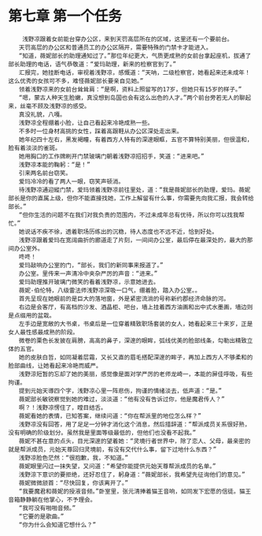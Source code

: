 # 第七章 第一个任务
        浅野凉跟着女前能台穿办公区，来到天罚高层所在的区域，这里还有一个要前台。
       天罚高层的办公区和普通员工的办公区隔开，需要特殊的门禁卡才能进入。
       “知道，薇妮部长的助理通知过了。”那位年纪更大，气质更成熟的女前台拿起座机，拔通了部长助理的电话，语气恭敬道：“爱玛助理，新来的检察官到了。”
       汇报完，她挂断电话，审视着浅野凉，感慨道：“天呐，二级检察官，她看起来还未成年！这么优秀的女孩可不多，难怪薇妮部长要亲自见她。”
       领着浅野凉来的女前台耸耸肩：“是啊，资料上照留写的17岁，但她只有15岁的样子。”
       “嗯，蒙古人种天生脸嫩，真没想到岛国也会有这么出色的人才。”两个前台旁若无人的聊起来，丝毫不顾及浅野凉的感受。
       真没礼貌，八嘎。
       浅野凉全程绷着小脸，让自己看起来冷艳成熟一些。
       不多时一位身材高挑的女性，踩着高跟鞋从办公区深处走出来。
       她年纪四十左右，黑发褐瞳，有着西方人特有的深邃眼眶，五官不算特别美丽，但很温和，脸有着淡淡的雀斑。
       她用胸口的工作牌刷开门禁玻璃门朝着浅野凉招招手，笑道：“进来吧。”
       浅野凉本能的鞠躬：“是！”
       引来两名前台窃笑。
       爱玛冷冷的看了两人一眼，窃笑声顿消。
       待浅野凉通迎縱门禁，爱玛领着浅野凉前往里处，道：“我是薇妮部长的助理，爱玛。薇妮部长是你的直属上级，但你不能直接找她，工作上解留有什么事，你需要先向我汇报，我会转给部长。”
       “但你生活的问题不在我们对我负责的范围内，不过未成年总有优待，所以你可以找我帮忙。”
       她说话不疾不徐，透着职场历练出的沉稳，待人态度也不远不近，恰到好处。
       浅野凉跟着爱玛在宽阔曲折的廊道走了片刻，一间间办公室，最后停在最深处的，最大的那间办公室外。
       咚咚！
       爱玛敲响办公室的门，“部长，我们的新同事来报道了。”
       办公室。里传来一声清冷中夹杂严厉的声音：“进来。”
       爱玛助理推开玻璃门微笑的看着浅野凉，示意她进去。
       薇妮-伯伦特，八级雷法师浅野凉深吸一口气，绷着脸，踏入办公室。。
       首先呈现在她眼前的是巨大的落地窗，外是紧密流淌的号称新约郡经济命脉的河。
       右边是会客厅，有高档的沙发、酒晶柜、吧台，墙上挂着西方油画和出中式水墨画，墙边则是点缀用的盆栽。
       左手边是宽敞的大书桌，书桌后是一位穿着精致职场套装的女人，她看起来三十来岁，正是女人最性感最成熟的阶段。
       微卷的栗色长发披在肩膀，高高的鼻子，深邃的眼眸，弧线优美的脸部线条，勾勒出精致立体的五官。
       她的皮肤白哲，如同凝着层霜，又长又直的眉毛搭配深邃的眸子，再加上西方人不够柔和的脸部曲线，让她看起来冷艳而威严。
       浅野涼短暂的忘却了她的美丽，感觉像是面对学严厉的老师龙崎一，本能的屏佳呼吸，有些拘谨。
       提到元始天導四个字，浅野凉心里一阵悲伤，拘谨的情绪淡去，低声道：“是。”
       薇妮部长敏锐察觉到她的难过，淡淡道：“他有没有告诉过你，他是魔君传人？”
       啊？！浅野凉愣住了，瞠目结舌。
       薇妮看她的表情，已知答案，继续问道：“你在帮派里的地位怎么样？”
       浅野凉没有回答，用了足足一分钟才消化这个消息，然后措辞道：“帮派成员关系很好熟，没有明确的阶级划分。虽然我是里面等级最低的，但他们也没看不起我。”
       薇妮不甚在意的点头，目光深邃的望着她：“灵境行者世界中，除了恋人、父母，最亲密的就是帮派成员，元始天尊回归灵境前，有没有交代什么事，留下过地什么东西？”
       浅野凉脸色茫然：“很抱歉，我，不知道。”
       薇妮眼里闪过一抹失望，又问道：“希望你能提供元始天尊帮派成员的名单。”
       浅野涼下意识的要拒绝，还好忍住了，躬身道：“薇妮部长，我希望先征询他们的意见。”
       薇妮微微颔首：“尽快回复，你该离开了。”
       “我要魔君和薇妮的授液音频。”卧室里，张元清捧着猫王音响，如同发下宏愿的信徒。猫王音箱静静躺在他掌心，不予理会。
       “我可没有啪啪音频。”
       “它要的是歌曲。”
       “你为什么会知道它想什么？”